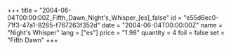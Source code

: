 +++
title = "2004-06-04T00:00:00Z_Fifth_Dawn_Night's_Whisper_[es]_false"
id = "e55d6ec0-71f3-47a1-8285-f767263f352d"
date = "2004-06-04T00:00:00Z"
name = "Night's Whisper"
lang = ["es"]
price = "1.98"
quantity = 4
foil = false
set = "Fifth Dawn"
+++
